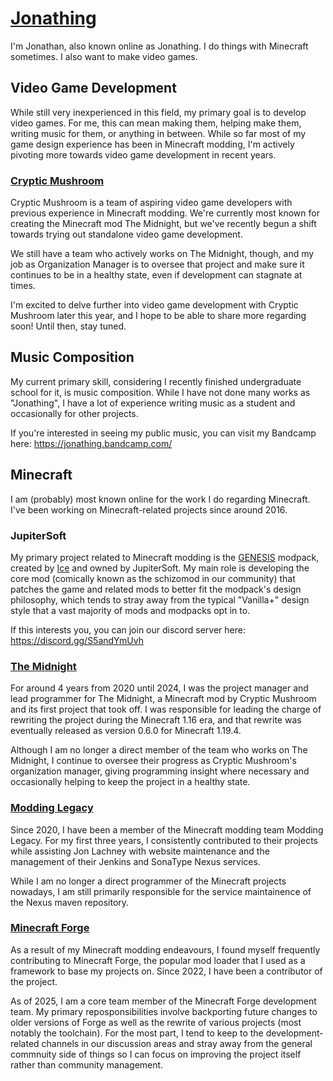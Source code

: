 # [Jonathing](https://jonathing.me)

I'm Jonathan, also known online as Jonathing. I do things with Minecraft sometimes. I also want to make video games.

## Video Game Development

While still very inexperienced in this field, my primary goal is to develop video games. For me, this can mean making them, helping make them, writing music for them, or anything in between. While so far most of my game design experience has been in Minecraft modding, I'm actively pivoting more towards video game development in recent years.

### [Cryptic Mushroom](https://discord.gg/uEM6WmQ5tT)

Cryptic Mushroom is a team of aspiring video game developers with previous experience in Minecraft modding. We're currently most known for creating the Minecraft mod The Midnight, but we've recently begun a shift towards trying out standalone video game development.

We still have a team who actively works on The Midnight, though, and my job as Organization Manager is to oversee that project and make sure it continues to be in a healthy state, even if development can stagnate at times.

I'm excited to delve further into video game development with Cryptic Mushroom later this year, and I hope to be able to share more regarding soon! Until then, stay tuned.

## Music Composition

My current primary skill, considering I recently finished undergraduate school for it, is music composition. While I have not done many works as "Jonathing", I have a lot of experience writing music as a student and occasionally for other projects.

If you're interested in seeing my public music, you can visit my Bandcamp here: https://jonathing.bandcamp.com/

## Minecraft

I am (probably) most known online for the work I do regarding Minecraft. I've been working on Minecraft-related projects since around 2016.

### JupiterSoft

My primary project related to Minecraft modding is the [GENESIS](https://www.curseforge.com/minecraft/modpacks/genesis-pack) modpack, created by [Ice](https://linktr.ee/icycrystal) and owned by JupiterSoft. My main role is developing the core mod (comically known as the schizomod in our community) that patches the game and related mods to better fit the modpack's design philosophy, which tends to stray away from the typical "Vanilla+" design style that a vast majority of mods and modpacks opt in to.

If this interests you, you can join our discord server here: https://discord.gg/S5andYmUvh

### [The Midnight](https://www.curseforge.com/minecraft/mc-mods/the-midnight)

For around 4 years from 2020 until 2024, I was the project manager and lead programmer for The Midnight, a Minecraft mod by Cryptic Mushroom and its first project that took off. I was responsible for leading the charge of rewriting the project during the Minecraft 1.16 era, and that rewrite was eventually released as version 0.6.0 for Minecraft 1.19.4.

Although I am no longer a direct member of the team who works on The Midnight, I continue to oversee their progress as Cryptic Mushroom's organization manager, giving programming insight where necessary and occasionally helping to keep the project in a healthy state.

### [Modding Legacy](https://moddinglegacy.com/)

Since 2020, I have been a member of the Minecraft modding team Modding Legacy. For my first three years, I consistently contributed to their projects while assisting Jon Lachney with website maintenance and the management of their Jenkins and SonaType Nexus services.

While I am no longer a direct programmer of the Minecraft projects nowadays, I am still primarily responsible for the service maintainence of the Nexus maven repository.

### [Minecraft Forge](https://github.com/MinecraftForge)

As a result of my Minecraft modding endeavours, I found myself frequently contributing to Minecraft Forge, the popular mod loader that I used as a framework to base my projects on. Since 2022, I have been a contributor of the project.

As of 2025, I am a core team member of the Minecraft Forge development team. My primary reposponsibilities involve backporting future changes to older versions of Forge as well as the rewrite of various projects (most notably the toolchain). For the most part, I tend to keep to the development-related channels in our discussion areas and stray away from the general commnuity side of things so I can focus on improving the project itself rather than community management.
